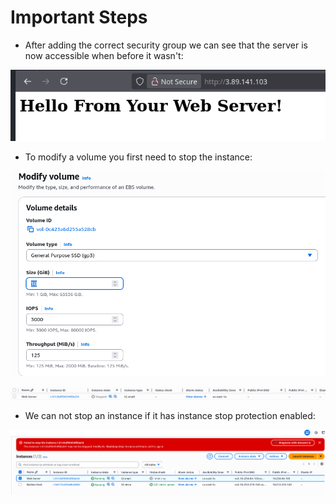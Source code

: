 # Important Steps
- After adding the correct security group we can see that the server is now accessible when before it wasn't:

![](./images/15-ec2_website.png)

- To modify a volume you first need to stop the instance:

![](./images/17-modify_volume.png)

![](./images/18-stopped_instance.png)

- We can not stop an instance if it has instance stop protection enabled:

![](./images/16-ec2_stop_protection.png)